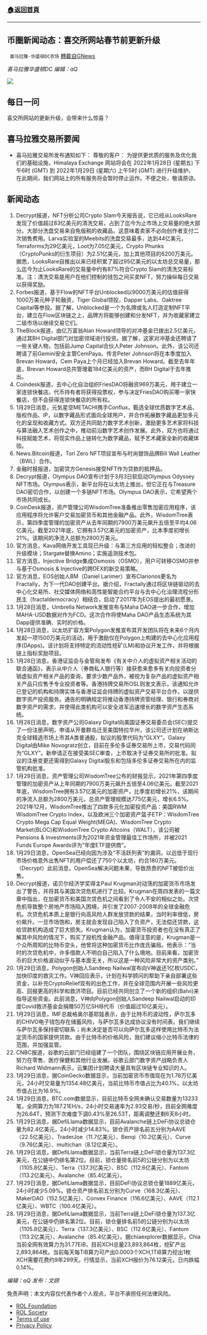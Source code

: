 ###  [:house:返回首頁](https://github.com/ourhimalayas/txt)
---


## 币圈新闻动态：喜交所网站春节前更新升级
` 喜马拉雅-华盛顿DC农场` [轉載自GNews](https://gnews.org/zh-hans/1926960/)

*喜马拉雅华盛顿DC 编辑：aQ*

![](http://himalayawashingtondc.org/wp-content/uploads/2021/07/ScreenShot-2021-07-31-at-16.20.22@2x.png)



## 每日一问





喜交所网站的更新升级，会带来什么惊喜？





## 喜马拉雅交易所要闻





- 喜马拉雅交易所发布通知如下：
尊敬的客户：
为提供更优质的服务及优化我们的基础设施，Himalaya Exchange 网站将会在 2022年1月28日 (星期五) 下午6时 (GMT) 到 2022年1月29日 (星期六) 上午5时 (GMT) 进行升级维护。
在此期间，我们网站上的所有服务将会暂时停止运作。不便之处，敬请原谅。






## 新闻动态





1. Decrypt报道，NFT分析公司Crypto Slam今天报告说，它已经从LooksRare发现了价值超过83亿美元的清洗交易，占到了迄今为止市场上交易量的绝大部分。大部分洗盘交易来自免版税的收藏品，这意味着卖家不必向创作者支付二次销售费用。Larva实验室的Meebits的洗盘交易最多，达到44亿美元，Terraforms为29亿美元，Loot为7.05亿美元，Crypto Phunks（CryptoPunks的衍生项目）为2.51亿美元，加上其他项目的6200万美元。据悉，LooksRare自推出以来已经积累了超过95亿美元的以太坊总交易量，那么迄今为止LooksRare的交易量中约有87%符合Crypto Slam的清洗交易标准。注：清洗交易是用户在他们控制的钱包之间买卖NFT，努力操纵每日交易以获得奖励。
2. Forbes报道，基于Flow的NFT平台Unblocked以9000万美元的估值获得1000万美元种子轮融资，Tiger Global领投，Dapper Labs、Oaktree Capital等参投。据了解，Unblocked是一个为名牌或名人打造定制NFT平台，建立在Flow区块链之上，品牌方将能够创建和分发NFT，并为收藏家建立二级市场以继续交易它们。
3. TheBlock报道，由亿万富翁Alan Howard领导的对冲基金已拨出2.5亿美元，通过其BH Digital部门对加密领域进行投资。据了解，这家对冲基金还聘请了一些关键人物，包括前Jump Capital合伙人Peter Johnson。此外，该公司还聘请了前Gemini安全主管CemPaya。传言Peter Johnson将在本季度加入Brevan Howard，Cem Paya上个月已经加入Brevan Howard。截至去年年底，Brevan Howard总共管理着184亿美元的资产，而BH Digital于去年推出。
4. Coindesk报道，去中心化自治组织FriesDAO将融资969万美元，用于建立一家连锁快餐店。代币持有者将获得投票权，参与决定FriesDAO购买哪一家快餐店，但不会获得连锁快餐店的所有权。
5. 1月29日消息，元気星空METACHI携手Conflux，甄选全球优质数字艺术品、版权作品、IP，以数字藏品形式面向全球用户，并合作拓展数字藏品更加多元化的呈现和收藏方式。双方还共同助力数字艺术创新，激励更多艺术家将科技与算法融入艺术创作之中，推动前沿数字艺术创作发展。此外，双方也将通过科技赋能艺术，将现实作品上链转化为数字藏品，赋予艺术藏家全新的收藏体验。
6. News.Bitcoin报道，Tori Zero NFT项目宣布与时尚银饰品牌Bill Wall Leather（BWL）合作。
7. 金融时报报道，加密贷方Genesis接受NFT作为贷款的抵押品。
8. Decrypt报道，Olympus DAO宣布计划于3月3日软启动Olympus Odyssey NFT市场。Olympus表示，新平台将在以太坊上推出，但它正在与Treasure DAO密切合作，以创建一个多链NFT市场。Olympus DAO表示，它希望两个市场共同成长。
9. CoinDesk报道，资产管理公司WisdomTree准备推出零售加密应用程序，该应用程序将允许客户交易加密货币和其他金融产品。此外，WisdomTree表示，第四季度管理的加密资产从去年同期的7900万美元飙升五倍至平均4.06亿美元。截至2021年底，它拥有3.57亿美元的加密资产，比本季度初增长21%。该期间的净流入总额为2800万美元。
10. 官方消息，Kava网络开发工具现已升级：与第三方应用的轻松整合；改进的升级模块；Stargate替换Amino；实施遥测技术包。
11. 官方消息，Injective Bridge集成Osmosis（OSMO），用户可转移OSMO并参与基于Osmosis & Injective的跨DEX的新交易策略。
12. 官方消息，EOS创始人BM（Daniel Larimer）宣布Clarionos更名为Fractally，为下一代DAO创建平台。据介绍，Fractally通过将区块链驱动的去中心化交易所、社交媒体网络和高性能智能合约平台与去中心化治理流程分形民主（fractaldemocracy）相结合，启动了2017年为EOS提出的最初愿景。
13. 1月28日消息，Umbrella Network发推宣布与Maha DAO进一步合作，增加MAHA-USD数据对作为FCD。这次合作将使Maha DAO产品生态系统为其Dapp提供准确、实时的价格。
14. 1月28日消息，以太坊扩容方案Polygon发推宣布其开发团队将在未来6个月内发起一项1500万美元的活动，用于激励仅在Polygon上构建的去中心化应用程序(DApps)。该计划将支持特定的流动性挖矿(LM)和协议开发工作，并将根据链上指标奖励项目。
15. 1月28日消息，香港证监会与金管局发布《有关中介人的虚拟资产相关活动的联合通函》，表示从中介人（券商私人银行等）接获愈来愈多有关向投资者分销虚拟资产相关产品的查询，要求少数产品外，被视为复杂产品的虚拟资产相关产品只应售予专业投资者等。香港持牌交易所OSL则发文表示，该通知允许已登记的机构和持牌实体与香港证监会持牌的虚拟资产交易平台合作，以提供数字资产投资服务。通告的明确规定将推动香港持牌资管经理、银行和券商对数字资产的需求，并使得此类机构可以安全进军迅速增长的数字资产生态系统。
16. 1月28日消息，数字资产公司Galaxy Digital向美国证券交易委员会(SEC)提交了一份注册声明，申请从开曼群岛迁至美国特拉华州，该公司还计划在纳斯达克全球精选市场上市其A类普通股，拟议的股票代码为“GLXY”。Galaxy Digital由Mike Novogratz创立，目前在多伦多证券交易所上市，交易代码同为“GLXY”。新申请正在接受美SEC审查，上市取决于证券交易所的批准。拟议的注册变更还需得到Galaxy Digital股东和包括多伦多证券交易所在内的监管机构批准。
17. 1月29日消息，资产管理公司WisdomTree公布的财报显示，2021年第四季度管理的加密资产从上年同期的7900万美元飙升五倍至4.06亿美元。截至2021年底，WisdomTree拥有3.57亿美元的加密资产，比季度初增长21%，该期间的净流入总额为2800万美元，总资产管理规模达775亿美元，增长6.5%。2021年12月，WisdomTree推出了四款多元化加密投资产品：美国RWM WisdomTree Crypto Index，以及欧洲三个加密资产篮子ETP：WisdomTree Crypto Mega Cap Equal Weight(MEGA)、WisdomTree Crypto Market(BLOC)和WisdomTree Crypto Altcoins（WALT），该公司被Pensions & Investments评为2021年资金管理最佳工作场所，并被2021 Funds Europe Awards评为“年度ETF提供商”。
18. 1月29日消息，OpenSea已经向因为涉及“不活跃列表”的漏洞，以远低于现行市场价格意外出售NFT的用户偿还了750个以太坊，约合180万美元。（Decrypt）此前消息，OpenSea解决问题未果，导致昂贵的NFT被低价出售。
19. Decrypt报道，诺贝尔经济学奖得主Paul Krugman对动荡的加密货币市场发出了警告，并将其与美国次贷危机进行了比较。Krugman在周四发表的一篇文章中指出，在加密货币和美国次贷危机之间看到了令人不安的相似之处。次贷危机导致整个房地产市场陷入困境，并引发了2007-2008年的全球金融危机。次贷危机本质上是银行向高风险人群发放贷款的结果，当时利率很低，房价飙升。一旦市场饱和，房主就会发现自己陷入了负资产，无法偿还贷款，这给贷款机构造成了巨大损失。Krugman认为，加密货币投资者也在没有真正了解其中风险的情况下，购买了投机性金融产品。值得注意的是，Krugman是一个众所周知的比特币空头，他曾将这种加密货币比作庞氏骗局。他表示：“当时的次贷危机中，许多借款人不明白自己陷入了什么境地。目前来看，加密货币的巨大价格波动似乎与基本面无关，所以这是一种风险非常大的资产类别。”
20. 1月29日消息，Polygon创始人Sandeep Nailwal宣布向V神返还1亿枚USDC，加快印度的救灾工作。V神回应表示，计划在科学顾问的帮助下亲自部署这些资金，以补充CryptoRelief现有的出色工作，并在全球范围内开展一些风险更高、回报更高的科学和救济项目。目前已经共同创立了一个新的组织(Balvi)来指导这些资金。此前消息，V神向Polygon创始人Sandeep Nailwal启动的印度Covid救济基金会捐赠50万亿SHIB代币（价值超过10亿美元）。
21. 1月29日消息，IMF总裁格奥尔基耶娃表示，由于比特币的波动性，萨尔瓦多的CHIVO电子钱包存在储蓄风险，与萨尔瓦多达成协议没有时间表。我们继续与萨尔瓦多保持密切联系；尚未决定是否可以向萨尔瓦多这样使用比特币为法定货币的国家提供贷款。由于比特币的价格风险，我们建议缩小比特币法律的范围，并加强监管。
22. CNBC报道，谷歌的云部门已经组建了一个团队，围绕区块链应用开展业务，努力在零售、医疗保健和其他行业发展。谷歌云部门数字资产战略负责人Richard Widmann表示，云集团计划聘请大量具有区块链专业知识的人。
23. 1月29日消息，据CoinGecko数据显示，当前加密货币市值现在为1.78万亿美元，24小时交易量为1354.48亿美元，当前比特币市值占比为40.1%，以太坊市值占比为16.9%。
24. 1月29日消息，BTC.com数据显示，目前比特币全网未确认交易数量为13233笔，全网算力为187.21EH/s，24小时交易速率为2.93交易/秒，目前全网难度为26.64T，预测下次难度下调0.43%至26.53T，距离调整还剩6天8小时。
25. 1月29日消息，据DefiLlama数据显示，目前Avalanche链上DeFi协议总锁仓量为82.4亿美元，24小时减少14.83%。锁仓资产排名前五分别为AAVE（22.5亿美元）、TraderJoe（11.7亿美元）、Benqi（10.2亿美元）、Curve（9.76亿美元）、multichan（8.12亿美元）。
26. 1月29日消息，据DefiLlama数据显示，当前Terra链上DeFi锁仓量为137.3亿美元，在公链中仍排名第2位。目前，锁仓量排名前5的公链分别为以太坊（1105.8亿美元）、Terra（137.3亿美元）、BSC（112.6亿美元）、Fantom（113.2亿美元）、Avalanche（85.4亿美元）。
27. 1月29日消息，据DefiLlama数据显示，目前DeFi协议总锁仓量1889亿美元，24小时减少5.09%。锁仓资产排名前五分别为Curve（168.3亿美元）、MakerDAO（152.5亿美元）、Convex Finance（116.6亿美元）、AAVE（112.1亿美元）、WBTC（100.4亿美元）。
28. 1月29日消息，据DefiLlama数据显示，当前Terra链上DeFi锁仓量为137.3亿美元，在公链中仍排名第2位。目前，锁仓量排名前5的公链分别为以太坊（1105.8亿美元）、Terra（137.3亿美元）、BSC（112.6亿美元）、Fantom（113.2亿美元）、Avalanche（85.4亿美元）。据chiaexplorer数据显示，Chia当前全网有效算力为31.77EiB，目前XCH总量23,893,864枚，挖矿产出2,893,864枚。当前每天每TiB算力可产出0.0003个XCH,1TiB算力挖出1枚XCH需要花费约9年299天。行情显示，当前XCH报价为76.12美元，日内跌幅0.14%。





*编辑：aQ
发布：文顾*


 
 

免责声明：本文内容仅代表作者个人观点，平台不承担任何法律风险。

- [ROL Foundation](https://rolfoundation.org/)
- [ROL Society](https://rolsociety.org/)
- [Terms of use](https://gnews.org/terms-of-use-3/)
- [Privacy Policy](https://gnews.org/privacy-policy/)
